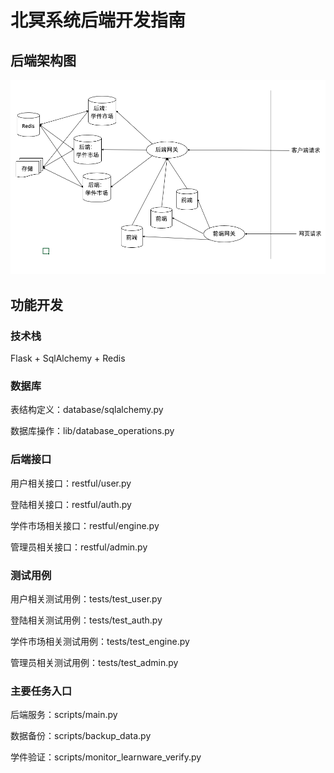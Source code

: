 # 北冥系统后端开发指南

## 后端架构图
![](../../public/architecture.png)
## 功能开发
### 技术栈
Flask + SqlAlchemy + Redis
### 数据库
表结构定义：database/sqlalchemy.py

数据库操作：lib/database_operations.py


### 后端接口
用户相关接口：restful/user.py

登陆相关接口：restful/auth.py

学件市场相关接口：restful/engine.py

管理员相关接口：restful/admin.py

### 测试用例
用户相关测试用例：tests/test_user.py

登陆相关测试用例：tests/test_auth.py

学件市场相关测试用例：tests/test_engine.py

管理员相关测试用例：tests/test_admin.py

### 主要任务入口

后端服务：scripts/main.py

数据备份：scripts/backup_data.py

学件验证：scripts/monitor_learnware_verify.py